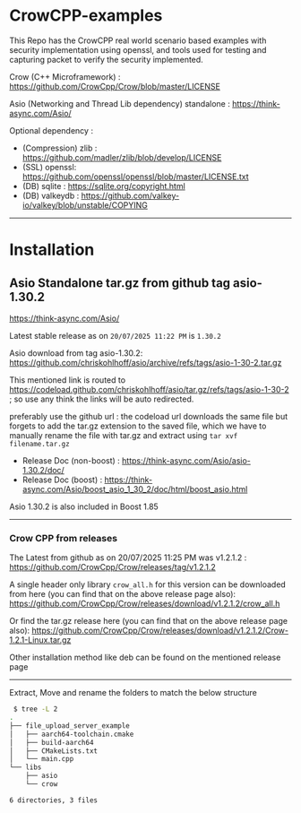 # CrowCPP-examples

This Repo has the CrowCPP real world scenario based examples with security implementation using openssl, and tools used for testing and capturing packet to verify the security implemented.

Crow (C++ Microframework) : https://github.com/CrowCpp/Crow/blob/master/LICENSE

Asio (Networking and Thread Lib dependency) standalone : https://think-async.com/Asio/

Optional dependency : 
- (Compression) zlib : https://github.com/madler/zlib/blob/develop/LICENSE
- (SSL) openssl: https://github.com/openssl/openssl/blob/master/LICENSE.txt
- (DB) sqlite : https://sqlite.org/copyright.html
- (DB) valkeydb : https://github.com/valkey-io/valkey/blob/unstable/COPYING

---

# Installation


## Asio Standalone tar.gz from github tag asio-1.30.2

https://think-async.com/Asio/ 

Latest stable release as on `20/07/2025 11:22 PM` is `1.30.2`

Asio download from tag asio-1.30.2: https://github.com/chriskohlhoff/asio/archive/refs/tags/asio-1-30-2.tar.gz

This mentioned link is routed to https://codeload.github.com/chriskohlhoff/asio/tar.gz/refs/tags/asio-1-30-2 ; so use any think the links will be auto redirected.

preferably use the github url : the codeload url downloads the same file but forgets to add the tar.gz extension to the saved file, which we have to manually rename the file with tar.gz and extract using `tar xvf filename.tar.gz`

- Release Doc (non-boost) : https://think-async.com/Asio/asio-1.30.2/doc/
- Release Doc (boost) : https://think-async.com/Asio/boost_asio_1_30_2/doc/html/boost_asio.html

Asio 1.30.2 is also included in Boost 1.85

----

### Crow CPP from releases

The Latest from github as on 20/07/2025 11:25 PM was v1.2.1.2 : https://github.com/CrowCpp/Crow/releases/tag/v1.2.1.2

A single header only library `crow_all.h` for this version can be downloaded from here (you can find that on the above release page also): https://github.com/CrowCpp/Crow/releases/download/v1.2.1.2/crow_all.h

Or find the tar.gz release here (you can find that on the above release page also): 
https://github.com/CrowCpp/Crow/releases/download/v1.2.1.2/Crow-1.2.1-Linux.tar.gz

Other installation method like deb can be found on the mentioned release page

---

Extract, Move and rename the folders to match the below structure

```bash
 $ tree -L 2
.
├── file_upload_server_example
│   ├── aarch64-toolchain.cmake
│   ├── build-aarch64
│   ├── CMakeLists.txt
│   └── main.cpp
└── libs
    ├── asio
    └── crow

6 directories, 3 files
```



